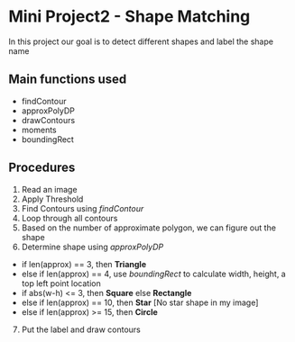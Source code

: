 # Mini Project2 - Shape Matching

In this project our goal is to detect different shapes and label the shape name

## Main functions used
- findContour
- approxPolyDP
- drawContours
- moments
- boundingRect

## Procedures
1. Read an image
2. Apply Threshold
3. Find Contours using *findContour*
4. Loop through all contours
5. Based on the number of approximate polygon, we can figure out the shape
6. Determine shape using *approxPolyDP*
 - if len(approx) == 3, then **Triangle**
 - else if len(approx) == 4, use *boundingRect* to calculate width, height, a top left point location
 - if abs(w-h) <= 3, then **Square** else **Rectangle**
 - else if len(approx) == 10, then **Star** [No star shape in my image]
 - else if len(approx) >= 15, then **Circle**
7. Put the label and draw contours


